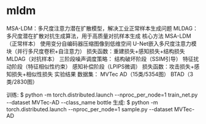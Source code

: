 # mldm
MSA-LDM​：多尺度注意力潜在扩散模型，解决工业正常样本生成问题
MLDAG​：多尺度潜在扩散对抗生成算法，用于高质量对抗样本生成
核心方法
MSA-LDM（正常样本）
使用变分自编码器压缩图像到低维空间
U-Net嵌入多尺度注意力模块（并行多尺度卷积+自注意力）
损失函数：重建损失+感知损失+结构损失
MLDAG（对抗样本）
三阶段噪声调度策略：
结构破坏阶段（SSIM引导）
特征扰动阶段（特征相似性约束）
感知补偿阶段（LPIPS微调）
损失函数：攻击损失+感知损失+相似性损失
实验结果
数据集：
MVTec AD（15类/5354图）
BTAD（3类/2830图）

训练:
$ python -m torch.distributed.launch --nproc_per_node=1 train_net.py --dataset MVTec-AD --class_name bottle
生成:
$ python -m torch.distributed.launch --nproc_per_node=1 sample.py --dataset MVTec-AD
